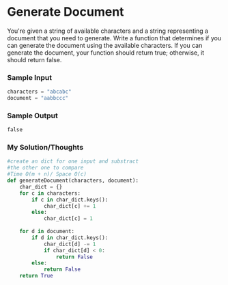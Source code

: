 
# Generate Document

You're given a string of available characters and a string representing
a document that you need to generate. Write a function that
determines if you can generate the document using the available
characters. If you can generate the document, your function should
return true; otherwise, it should return false. 




### Sample Input
```python 
characters = "abcabc"
document = "aabbccc"
```

### Sample Output
```python 
false
```
### My Solution/Thoughts
```python 
#create an dict for one input and substract 
#the other one to compare 
#Time O(m + n)/ Space O(c)
def generateDocument(characters, document):
    char_dict = {}
	for c in characters:
		if c in char_dict.keys():
			char_dict[c] += 1
		else:
			char_dict[c] = 1
			
	for d in document:
		if d in char_dict.keys():
			char_dict[d] -= 1
			if char_dict[d] < 0:
				return False
		else:
			return False
	return True
```
